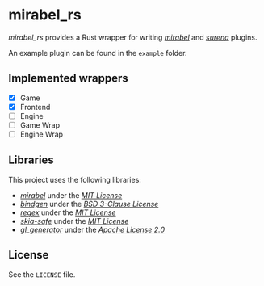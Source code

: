 # mirabel_rs

_mirabel_rs_ provides a Rust wrapper for writing
[_mirabel_](https://github.com/RememberOfLife/mirabel) and
[_surena_](https://github.com/RememberOfLife/surena/) plugins.

An example plugin can be found in the `example` folder.

## Implemented wrappers

- [x] Game
- [x] Frontend
- [ ] Engine
- [ ] Game Wrap
- [ ] Engine Wrap

## Libraries

This project uses the following libraries:

- [_mirabel_](https://github.com/RememberOfLife/mirabel) under the
  [_MIT License_](https://github.com/RememberOfLife/mirabel/blob/master/LICENSE)
- [_bindgen_](https://github.com/rust-lang/rust-bindgen) under the
  [_BSD 3-Clause License_](https://github.com/rust-lang/rust-bindgen/blob/master/LICENSE)
- [_regex_](https://github.com/rust-lang/regex) under the
  [_MIT License_](https://github.com/rust-lang/regex/blob/master/LICENSE-MIT)
- [_skia-safe_](https://github.com/rust-skia/rust-skia) under the
  [_MIT License_](https://github.com/rust-skia/rust-skia/blob/master/LICENSE)
- [_gl_generator_](https://github.com/brendanzab/gl-rs) under the
  [_Apache License 2.0_](https://github.com/brendanzab/gl-rs/blob/master/LICENSE)

## License

See the `LICENSE` file.
